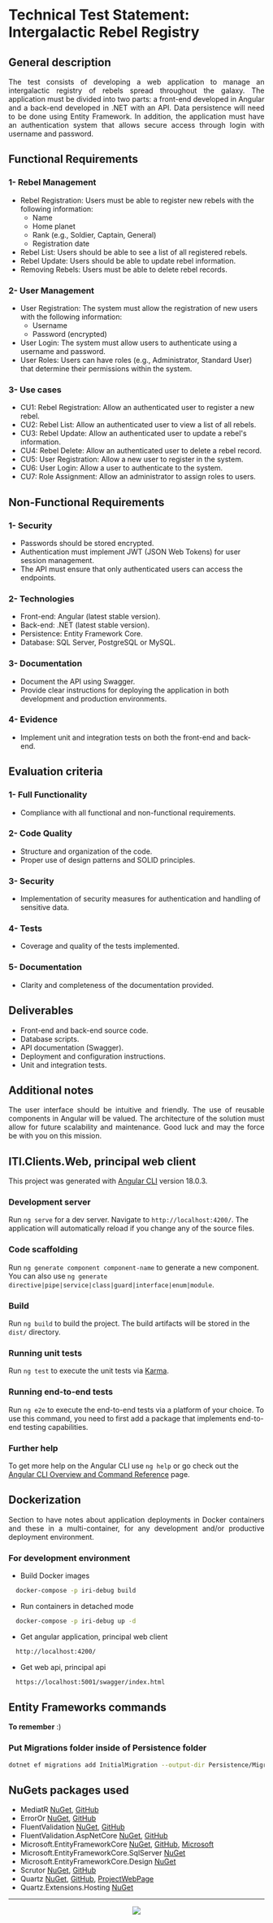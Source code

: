 # Technical Test Statement: Intergalactic Rebel Registry

## General description

<p align="justify">
    The test consists of developing a web application to manage an intergalactic registry of rebels spread throughout the galaxy. The application must be divided into two parts: a front-end developed in Angular and a back-end developed in .NET with an API. Data persistence will need to be done using Entity Framework. In addition, the application must have an authentication system that allows secure access through login with username and password.
</p>

## Functional Requirements

### 1- Rebel Management

- Rebel Registration: Users must be able to register new rebels with the following information:
  - Name
  - Home planet
  - Rank (e.g., Soldier, Captain, General)
  - Registration date
- Rebel List: Users should be able to see a list of all registered rebels.
- Rebel Update: Users should be able to update rebel information.
- Removing Rebels: Users must be able to delete rebel records.

### 2- User Management

- User Registration: The system must allow the registration of new users with the following information:
  - Username
  - Password (encrypted)
- User Login: The system must allow users to authenticate using a username and password.
- User Roles: Users can have roles (e.g., Administrator, Standard User) that determine their permissions within the system.

### 3- Use cases

- CU1: Rebel Registration: Allow an authenticated user to register a new rebel.
- CU2: Rebel List: Allow an authenticated user to view a list of all rebels.
- CU3: Rebel Update: Allow an authenticated user to update a rebel's information.
- CU4: Rebel Delete: Allow an authenticated user to delete a rebel record.
- CU5: User Registration: Allow a new user to register in the system.
- CU6: User Login: Allow a user to authenticate to the system.
- CU7: Role Assignment: Allow an administrator to assign roles to users.

## Non-Functional Requirements

### 1- Security

- Passwords should be stored encrypted.
- Authentication must implement JWT (JSON Web Tokens) for user session management.
- The API must ensure that only authenticated users can access the endpoints.

### 2- Technologies

- Front-end: Angular (latest stable version).
- Back-end: .NET (latest stable version).
- Persistence: Entity Framework Core.
- Database: SQL Server, PostgreSQL or MySQL.

### 3- Documentation

- Document the API using Swagger.
- Provide clear instructions for deploying the application in both development and production environments.

### 4- Evidence

- Implement unit and integration tests on both the front-end and back-end.

## Evaluation criteria

### 1- Full Functionality

- Compliance with all functional and non-functional requirements.

### 2- Code Quality

- Structure and organization of the code.
- Proper use of design patterns and SOLID principles.

### 3- Security

- Implementation of security measures for authentication and handling of sensitive data.

### 4- Tests

- Coverage and quality of the tests implemented.

### 5- Documentation

- Clarity and completeness of the documentation provided.

## Deliverables

- Front-end and back-end source code.
- Database scripts.
- API documentation (Swagger).
- Deployment and configuration instructions.
- Unit and integration tests.

## Additional notes

<p align="justify">
The user interface should be intuitive and friendly.
The use of reusable components in Angular will be valued.
The architecture of the solution must allow for future scalability and maintenance.
Good luck and may the force be with you on this mission.
</p>

## ITI.Clients.Web, principal web client

This project was generated with [Angular CLI](https://github.com/angular/angular-cli) version 18.0.3.

### Development server

Run `ng serve` for a dev server. Navigate to `http://localhost:4200/`. The application will automatically reload if you change any of the source files.

### Code scaffolding

Run `ng generate component component-name` to generate a new component. You can also use `ng generate directive|pipe|service|class|guard|interface|enum|module`.

### Build

Run `ng build` to build the project. The build artifacts will be stored in the `dist/` directory.

### Running unit tests

Run `ng test` to execute the unit tests via [Karma](https://karma-runner.github.io).

### Running end-to-end tests

Run `ng e2e` to execute the end-to-end tests via a platform of your choice. To use this command, you need to first add a package that implements end-to-end testing capabilities.

### Further help

To get more help on the Angular CLI use `ng help` or go check out the [Angular CLI Overview and Command Reference](https://angular.dev/tools/cli) page.

## Dockerization

<p align="justify">
    Section to have notes about application deployments in Docker containers and these in a    multi-container, for any development and/or productive deployment environment.
</p>

### For development environment

- Build Docker images

```bash
  docker-compose -p iri-debug build
```

- Run containers in detached mode

```bash
  docker-compose -p iri-debug up -d
```

- Get angular application, principal web client

```bash
  http://localhost:4200/
```

- Get web api, principal api

```bash
  https://localhost:5001/swagger/index.html
```

## Entity Frameworks commands

**To remember** :)

### Put Migrations folder inside of Persistence folder

```bash
dotnet ef migrations add InitialMigration --output-dir Persistence/Migrations
```

## NuGets packages used

- MediatR [NuGet](https://www.nuget.org/packages/MediatR), [GitHub](https://github.com/jbogard/MediatR)
- ErrorOr [NuGet](https://www.nuget.org/packages/ErrorOr), [GitHub](https://github.com/amantinband/error-or)
- FluentValidation [NuGet](https://www.nuget.org/packages/FluentValidation), [GitHub](https://github.com/FluentValidation/FluentValidation)
- FluentValidation.AspNetCore [NuGet](https://www.nuget.org/packages/FluentValidation.AspNetCore), [GitHub](https://github.com/FluentValidation/FluentValidation.AspNetCore)
- Microsoft.EntityFrameworkCore [NuGet](https://www.nuget.org/packages/Microsoft.EntityFrameworkCore), [GitHub](https://github.com/dotnet/efcore), [Microsoft](https://learn.microsoft.com/en-us/ef/core/)
- Microsoft.EntityFrameworkCore.SqlServer [NuGet](https://www.nuget.org/packages/Microsoft.EntityFrameworkCore.SqlServer)
- Microsoft.EntityFrameworkCore.Design [NuGet](https://www.nuget.org/packages/Microsoft.EntityFrameworkCore.Design)
- Scrutor [NuGet](https://www.nuget.org/packages/Scrutor), [GitHub](https://github.com/khellang/Scrutor)
- Quartz [NuGet](https://www.nuget.org/packages/Quartz), [GitHub](https://github.com/quartznet/quartznet), [ProjectWebPage](https://www.quartz-scheduler.net/)
- Quartz.Extensions.Hosting [NuGet](https://www.nuget.org/packages/Quartz.Extensions.Hosting)

---

<p align="center">
  <a href="https://skillicons.dev">
    <img src="https://skillicons.dev/icons?i=cs,angular,dotnet,docker" />
  </a>
</p>
